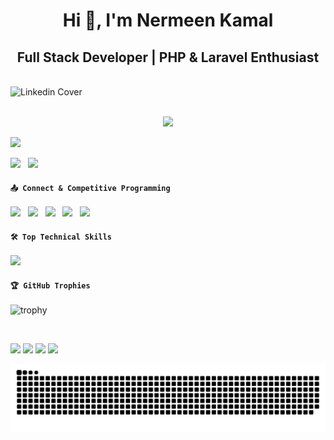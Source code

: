 <h1 align="center">Hi 👋, I'm Nermeen Kamal</h1>

<h2 align="center">Full Stack Developer | PHP & Laravel Enthusiast</h2>
<br>
<div align="left">
  <img src="https://github.com/user-attachments/assets/16877378-cf5f-41ab-865b-29e9099e0e22" alt="Linkedin Cover" />
</div>
<br>
  <p align="center">
    <a href="https://github.com/NermeenKamal?tab=repositories&q=&type=public&language=&sort="> <!-- Google Me -->
      <img src="https://readme-typing-svg.herokuapp.com/?lines=Follow%20to%20get%20New%20Updates;Check%20my%20Popular%20Repositories&font=Bold%20Code&center=true&color=30F050&pause=2000"></a>
  </p>

  <p>
    <a href="https://nermeenkamal.github.io/Portfolio/"> <!-- Google Me -->
      <img src="https://komarev.com/ghpvc/?username=NermeenKamal&style=flat&color=3010A0" style="height:26px; object-fit:contain;"/></a>
  </p>

  <p>
    <a href="https://drive.google.com/file/d/12KV-mbu1qfcZeWc6hq_6ge7IS17aly_8/view?usp=drivesdk">
      <img src="https://img.shields.io/badge/My CV-004520?style=flat-square&logo=googledrive&logoColor=white" style="height:32px; object-fit:contain;"/></a> &nbsp;
    <a href="https://nermeenkamal.github.io/Portfolio/">
      <img src="https://img.shields.io/badge/My Portfolio-00307A?style=flat-square&logo=linkfire&logoColor=white" style="height:32px; object-fit:contain;"/></a>
  </p>

  #### `📤 Connect & Competitive Programming`
  <p align="left">
    <a href="mailto:nermeenkamal92@gmail.com">
      <img src="https://upload.wikimedia.org/wikipedia/commons/thumb/7/7e/Gmail_icon_%282020%29.svg/2560px-Gmail_icon_%282020%29.svg.png" height="43"/></a> &nbsp;
    <a href="https://www.linkedin.com/in/nirmn-kamal/">
      <img src="https://raw.githubusercontent.com/rahuldkjain/github-profile-readme-generator/master/src/images/icons/Social/linked-in-alt.svg" height="48"/></a> &nbsp;
    <a href="https://www.behance.net/nermeen_kamal">
    <img src="https://th.bing.com/th/id/OIP.Ffb2JFAvRiaqmCpLLHOq0QHaHa?w=166&h=180&c=7&r=0&o=7&dpr=1.5&pid=1.7&rm=3" style="height:48px; object-fit:contain;"/></a> &nbsp;
    <a href="https://codeforces.com/profile/__Nermeen__">
      <img src="https://cdn.iconscout.com/icon/free/png-256/free-code-forces-logo-icon-svg-download-png-2944796.png" height="48"/></a> &nbsp;
    <a href="https://leetcode.com/u/Nermeen_Kamal/">
      <img src="https://img.icons8.com/external-tal-revivo-shadow-tal-revivo/50/000000/external-level-up-your-coding-skills-and-quickly-land-a-job-logo-shadow-tal-revivo.png" height="48"/></a>
  </p>

#### `🛠️ Top Technical Skills`

  <p align="left">
    <img src="https://go-skill-icons.vercel.app/api/icons?i=php,laravel,mysql,postman,swagger,git,github,html,css,js,bootstrap,tailwind,firebase,docker"/>
  </p>

#### `🏆 GitHub Trophies`
  <p align="left">
  
  ![trophy](https://github-profile-trophy-ahmed.vercel.app/?username=NermeenKamal&theme=onestar&no-bg=true&no-frame=true&row=1&column=7)
  </div>
<br>
  <p align="left">
    <img src="https://github-readme-stats.vercel.app/api/top-langs?username=NermeenKamal&layout=compact&langs_count=6&theme=highcontrast" height="125"/>
    <img src="https://streak-stats.demolab.com/?user=NermeenKamal&theme=highcontrast" height="125"/>
    <a href="https://github.com/NermeenKamal/Therapist-AI-MobileApp"><img src="https://github-readme-stats.vercel.app/api/pin/?username=NermeenKamal&repo=Therapist-AI-MobileApp&theme=highcontrast" height="125"/></a>
    <a href="https://github.com/NermeenKamal/Fasa7a"><img src="https://github-readme-stats.vercel.app/api/pin/?username=NermeenKamal&repo=Fasa7a&theme=highcontrast" height="125"/></a>

  </p>

  <p align="left">
    <img src="https://raw.githubusercontent.com/platane/snk/output/github-contribution-grid-snake-dark.svg">
  </p>
